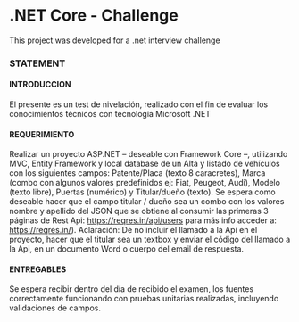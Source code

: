# .NET Core - Challenge
This project was developed for a .net interview challenge

### STATEMENT

#### INTRODUCCION
El presente es un test de nivelación, realizado con el fin de evaluar los conocimientos técnicos con tecnología
Microsoft .NET

#### REQUERIMIENTO
Realizar un proyecto ASP.NET – deseable con Framework Core –, utilizando MVC, Entity Framework y local
database de un Alta y listado de vehículos con los siguientes campos: Patente/Placa (texto 8 caracretes),
Marca (combo con algunos valores predefinidos ej: Fiat, Peugeot, Audi), Modelo (texto libre), Puertas
(numérico) y Titular/dueño (texto). Se espera como deseable hacer que el campo titular / dueño sea un
combo con los valores nombre y apellido del JSON que se obtiene al consumir las primeras 3 páginas de Rest
Api: https://reqres.in/api/users para más info acceder a: https://reqres.in/).
Aclaración: De no incluir el llamado a la Api en el proyecto, hacer que el titular sea un textbox y enviar el
código del llamado a la Api, en un documento Word o cuerpo del email de respuesta.

#### ENTREGABLES
Se espera recibir dentro del día de recibido el examen, los fuentes correctamente funcionando con pruebas
unitarias realizadas, incluyendo validaciones de campos.
